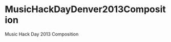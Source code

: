 MusicHackDayDenver2013Composition
=================================

Music Hack Day 2013 Composition
